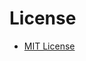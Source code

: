 <!-- markdownlint-disable MD013 -->
<!-- Generated by .automation/build.py, please do not update manually -->
<!-- license-section-start -->

# License

- [MIT License](https://github.com/nvuillam/mega-linter/blob/master/LICENSE)

<!-- license-section-end -->
